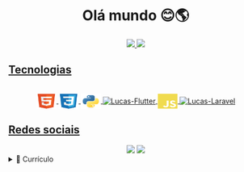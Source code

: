 <div align="center">
  <h1> Olá mundo 😊🌎 </h1>
</div>

<div align="center">
  <a href="https://github.com/b4ra0">
  <img height="180em" src="https://github-readme-stats.vercel.app/api?username=b4ra0&show_icons=true&theme=dark&include_all_commits=true&count_private=true"/>
  <img height="180em" src="https://github-readme-stats.vercel.app/api/top-langs/?username=b4ra0&layout=compact&langs_count=7&theme=dark"/>
</div>
  
  ## Tecnologias

<div style="display: inline_block" align="center"><br>
  <img align="center" alt="Lucas-HTML" height="30" width="40" src="https://raw.githubusercontent.com/devicons/devicon/master/icons/html5/html5-original.svg">
  <img align="center" alt="Lucas-CSS" height="30" width="40" src="https://raw.githubusercontent.com/devicons/devicon/master/icons/css3/css3-original.svg">
  <img align="center" alt="Lucas-Python" height="30" width="40" src="https://raw.githubusercontent.com/devicons/devicon/master/icons/python/python-original.svg">
  <img align="center" alt="Lucas-Flutter" height="30" width="40" src="https://cdn.jsdelivr.net/gh/devicons/devicon/icons/flutter/flutter-original.svg">
  <img align="center" alt="Lucas-Js" height="30" width="40" src="https://raw.githubusercontent.com/devicons/devicon/master/icons/javascript/javascript-plain.svg">
  <img align="center" alt="Lucas-Laravel" height="30" width="40" src="https://cdn.jsdelivr.net/gh/devicons/devicon/icons/laravel/laravel-plain.svg">
  
</div>
  
  ## Redes sociais
  
  <div align="center"> 
 <a href="https://instagram.com/b4ra0" target="_blank"><img src="https://img.shields.io/badge/-Instagram-%23E4405F?style=for-the-badge&logo=instagram&logoColor=white" target="_blank"></a>
 <a href="https://www.linkedin.com/in/b4ra0" target="_blank"><img src="https://img.shields.io/badge/-LinkedIn-%230077B5?style=for-the-badge&logo=linkedin&logoColor=white" target="_blank"></a> 
  </div>
<details>
  <summary>📄 Currículo</summary>
  
  ## Educação
  
  💻 **Ciência da Computação**\
  📅 2020 - Atualmente\
  📍 **Universidade Federal de Santa Catarina** - Florianópolis, Brasil
  
  ## Experiência
  
  👨‍💻 **Desenvolvedor e Designer de Interfaces**\
  📆 2021 - Atualmente\
  📍 **Pixel - Soluções Digitais** - Florianópolis, Brasil
  
  💰 **Diretor Comercial**\
  📆 ago/2021 - jan/2022\
  📍 **Pixel - Soluções Digitais** - Florianópolis, Brasil
  
  📝 **Diretor de Projetos**\
  📆 Fev/2022 - atualmente\
  📍 **Pixel - Soluções Digitais** - Florianópolis, Brasil
  
  👨‍💻 **Estágiario - Desenvolvimento Mobile (Flutter)**\
  📆 Mar/2022 - Jun/2022\
  📍 **Doutor-IE** - Florianópolis, Brasil
  
  👨‍💻 **Desenvolvedor Mobile (Flutter + Laravel)**\
  📆 Jun/2022 - atualmente\
  📍 **Doutor-IE** - Florianópolis, Brasil
  
</details>
